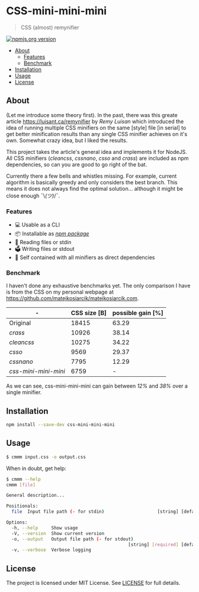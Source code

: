 # CSS-mini-mini-mini

> CSS (almost) remynifier

[![npmjs.org version](https://img.shields.io/npm/v/css-mini-mini-mini)](https://www.npmjs.com/package/css-mini-mini-mini)

<!-- toc -->

- [About](#about)
  * [Features](#features)
  * [Benchmark](#benchmark)
- [Installation](#installation)
- [Usage](#usage)
- [License](#license)

<!-- tocstop -->

## About

(Let me introduce some theory first).
In the past, there was this greate article <https://luisant.ca/remynifier> by
_Remy Luisan_ which introduced the idea of running multiple CSS minifiers on the
same \[style\] file \[in serial\] to get better minification results than any
single CSS minifier achieves on it's own.
Somewhat crazy idea, but I liked the results.

This project takes the article's general idea and implements it for NodeJS.
All CSS minifiers \(_cleancss_, _cssnano_, _csso_ and _crass_\) are included as
npm dependencies, so can you are good to go right of the bat.

Currently there a few bells and whistles missing.
For example, current algorithm is basically greedy and only considers the best
branch.
This means it does not always find the optimal solution...
although it might be close enough ¯\\_(ツ)_/¯.

### Features

- 💻 Usable as a CLI
- 📦 Installable as _[npm package](https://www.npmjs.com/package/css-mini-mini-mini)_
- 📂 Reading files or stdin
- 🗳 Writing files or stdout
- 🎁 Self contained with all minifiers as direct dependencies

### Benchmark

I haven't done any exhaustive benchmarks yet.
The only comparison I have is from the CSS on my
personal webpage at <https://github.com/matejkosiarcik/matejkosiarcik.com>.

\- | CSS size \[B\] | possible gain \[%\]
--- | --- | ---
Original | 18415 | 63.29
_crass_ | 10926 | 38.14
_cleancss_ | 10275 | 34.22
_csso_ | 9569 | 29.37
_cssnano_ | 7795 | 12.29
_css-mini-mini-mini_ | 6759 | -

As we can see, css-mini-mini-mini can gain between _12%_ and _38%_ over a single
minifier.

## Installation

```sh
npm install --save-dev css-mini-mini-mini
```

## Usage

```sh
$ cmmm input.css -o output.css
```

When in doubt, get help:

```sh
$ cmmm --help
cmmm [file]

General description...

Positionals:
  file  Input file path (- for stdin)                    [string] [default: "-"]

Options:
  -h, --help     Show usage                                            [boolean]
  -V, --version  Show current version                                  [boolean]
  -o, --output   Output file path (- for stdout)
                                              [string] [required] [default: "-"]
  -v, --verbose  Verbose logging                                       [boolean]
```

## License

The project is licensed under MIT License.
See [LICENSE](./LICENSE.txt) for full details.
